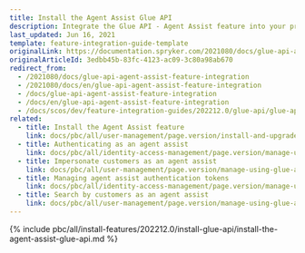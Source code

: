 ```yaml
---
title: Install the Agent Assist Glue API
description: Integrate the Glue API - Agent Assist feature into your project.
last_updated: Jun 16, 2021
template: feature-integration-guide-template
originalLink: https://documentation.spryker.com/2021080/docs/glue-api-agent-assist-feature-integration
originalArticleId: 3edbb45b-83fc-4123-ac09-3c80a98ab670
redirect_from:
  - /2021080/docs/glue-api-agent-assist-feature-integration
  - /2021080/docs/en/glue-api-agent-assist-feature-integration
  - /docs/glue-api-agent-assist-feature-integration
  - /docs/en/glue-api-agent-assist-feature-integration
  - /docs/scos/dev/feature-integration-guides/202212.0/glue-api/glue-api-agent-assist-feature-integration.html
related:
  - title: Install the Agent Assist feature
    link: docs/pbc/all/user-management/page.version/install-and-upgrade/install-the-agent-assist-feature.html
  - title: Authenticating as an agent assist
    link: docs/pbc/all/identity-access-management/page.version/manage-using-glue-api/glue-api-authenticate-as-an-agent-assist.html
  - title: Impersonate customers as an agent assist
    link: docs/pbc/all/user-management/page.version/manage-using-glue-api/glue-api-impersonate-customers-as-an-agent-assist.html
  - title: Managing agent assist authentication tokens
    link: docs/pbc/all/identity-access-management/page.version/manage-using-glue-api/glue-api-manage-agent-assist-authentication-tokens.html
  - title: Search by customers as an agent assist
    link: docs/pbc/all/user-management/page.version/manage-using-glue-api/glue-api-search-by-customers-as-an-agent-assist.html
---
```


{% include pbc/all/install-features/202212.0/install-glue-api/install-the-agent-assist-glue-api.md %} <!-- To edit, see /_includes/pbc/all/install-features/202212.0/install-glue-api/install-the-agent-assist-glue-api.md -->
